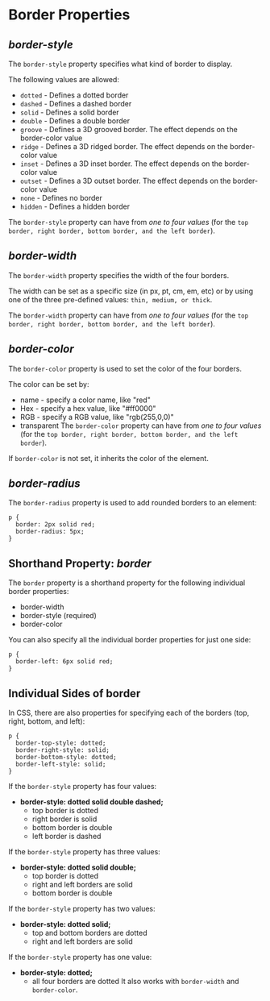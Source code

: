 # Border Properties
## _border-style_
The `border-style` property specifies what kind of border to display.

The following values are allowed:

* `dotted` - Defines a dotted border
* `dashed` - Defines a dashed border
* `solid` - Defines a solid border
* `double` - Defines a double border
* `groove` - Defines a 3D grooved border. The effect depends on the border-color value
* `ridge` - Defines a 3D ridged border. The effect depends on the border-color value
* `inset` - Defines a 3D inset border. The effect depends on the border-color value
* `outset` - Defines a 3D outset border. The effect depends on the border-color value
* `none` - Defines no border
* `hidden` - Defines a hidden border

The `border-style` property can have from _one to four values_ (for the `top border, right border, bottom border, and the left border`).


## _border-width_
The `border-width` property specifies the width of the four borders.

The width can be set as a specific size (in px, pt, cm, em, etc) or by using one of the three pre-defined values: `thin, medium, or thick`.

The `border-width` property can have from _one to four values_ (for the `top border, right border, bottom border, and the left border`).


## _border-color_
The `border-color` property is used to set the color of the four borders.

The color can be set by:

* name - specify a color name, like "red"
* Hex - specify a hex value, like "#ff0000"
* RGB - specify a RGB value, like "rgb(255,0,0)"
* transparent
The `border-color` property can have from _one to four values_ (for the `top border, right border, bottom border, and the left border`). 

If `border-color` is not set, it inherits the color of the element.


## _border-radius_
The `border-radius` property is used to add rounded borders to an element:
```
p {
  border: 2px solid red;
  border-radius: 5px;
}
```


## Shorthand Property: _border_
The `border` property is a shorthand property for the following individual border properties:

* border-width
* border-style (required)
* border-color

You can also specify all the individual border properties for just one side:
```
p {
  border-left: 6px solid red;
}
```

## Individual Sides of border
In CSS, there are also properties for specifying each of the borders (top, right, bottom, and left):
```
p {
  border-top-style: dotted;
  border-right-style: solid;
  border-bottom-style: dotted;
  border-left-style: solid;
}
```
If the `border-style` property has four values:

* **border-style: dotted solid double dashed;**
  * top border is dotted
  * right border is solid
  * bottom border is double
  * left border is dashed
  
If the `border-style` property has three values:

* **border-style: dotted solid double;**
  * top border is dotted
  * right and left borders are solid
  * bottom border is double
  
If the `border-style` property has two values:

* **border-style: dotted solid;**
  * top and bottom borders are dotted
  * right and left borders are solid
  
If the `border-style` property has one value:

* **border-style: dotted;**
  * all four borders are dotted
It also works with `border-width` and `border-color`.
